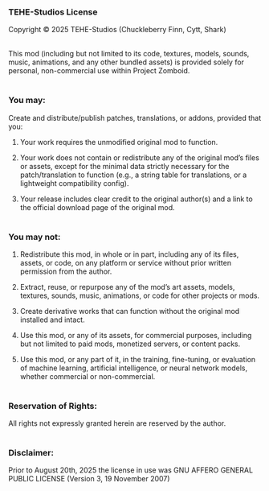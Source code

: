 ### **TEHE-Studios License**<br>
Copyright © 2025 TEHE-Studios (Chuckleberry Finn, Cytt, Shark)
<br><br>

This mod (including but not limited to its code, textures, models, sounds, music, animations, and any other bundled assets) is provided solely for personal, non-commercial use within Project Zomboid.
<br><br>

### You may:
Create and distribute/publish patches, translations, or addons, provided that you:

1. Your work requires the unmodified original mod to function.

2. Your work does not contain or redistribute any of the original mod’s files or assets, except for the minimal data strictly necessary for the patch/translation to function (e.g., a string table for translations, or a lightweight compatibility config).

3. Your release includes clear credit to the original author(s) and a link to the official download page of the original mod.
<br><br>

### You may not:
1. Redistribute this mod, in whole or in part, including any of its files, assets, or code, on any platform or service without prior written permission from the author.

2. Extract, reuse, or repurpose any of the mod’s art assets, models, textures, sounds, music, animations, or code for other projects or mods.

3. Create derivative works that can function without the original mod installed and intact.

4. Use this mod, or any of its assets, for commercial purposes, including but not limited to paid mods, monetized servers, or content packs.

5. Use this mod, or any part of it, in the training, fine-tuning, or evaluation of machine learning, artificial intelligence, or neural network models, whether commercial or non-commercial.
<br><br>

### Reservation of Rights:
All rights not expressly granted herein are reserved by the author.
<br><br>

### Disclaimer:
Prior to August 20th, 2025 the license in use was GNU AFFERO GENERAL PUBLIC LICENSE (Version 3, 19 November 2007)
